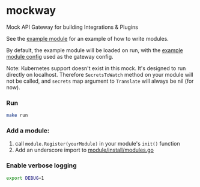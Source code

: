 # mockway
Mock API Gateway for building Integrations &amp; Plugins

See the [example module](module/example) for an example of how to write modules.

By default, the example module will be loaded on run, with the [example module config](module/example/example_config.yml) used as the gateway config.

Note: Kubernetes support doesn't exist in this mock. It's designed to run directly on localhost. Therefore `SecretsToWatch` method on your module will not be called, and `secrets` map argument to `Translate` will always be nil (for now).

### Run
```bash
make run
```

### Add a module:

1. call `module.Register(yourModule)` in your module's `init()` function 
2. Add an underscore import to [module/install/modules.go](module/install/modules.go)

### Enable verbose logging
```bash
export DEBUG=1
```